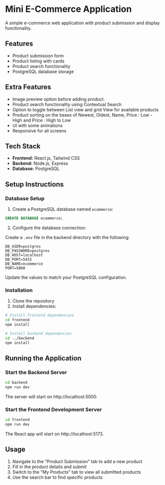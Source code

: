 # Mini E-Commerce Application

A simple e-commerce web application with product submission and display functionality.

## Features

- Product submission form
- Product listing with cards
- Product search functionality
- PostgreSQL database storage

## Extra Features

- Image preview option before adding product.
- Product search functionality using Contextual Search 
- Option to toggle between List view and grid View for available products
- Product sorting on the bases of Newest, Oldest, Name, Price : Low - High and Price : High to Low
- UI with some animations
- Responsive for all screens


## Tech Stack

- **Frontend:** React.js, Tailwind CSS
- **Backend:** Node.js, Express
- **Database:** PostgreSQL

## Setup Instructions

### Database Setup

1. Create a PostgreSQL database named `ecommerce`:

```sql
CREATE DATABASE ecommerce;
```

2. Configure the database connection:

Create a `.env` file in the backend directory with the following:

```
DB_USER=postgres
DB_PASSWORD=postgres
DB_HOST=localhost
DB_PORT=5432
DB_NAME=ecommerce
PORT=5000
```

Update the values to match your PostgreSQL configuration.

### Installation

1. Clone the repository
2. Install dependencies:

```bash
# Install frontend dependencies
cd frontend
npm install

# Install backend dependencies
cd ../backend
npm install
```

## Running the Application

### Start the Backend Server

```bash
cd backend
npm run dev
```

The server will start on http://localhost:5000.

### Start the Frontend Development Server

```bash
cd frontend
npm run dev
```

The React app will start on http://localhost:5173.

## Usage

1. Navigate to the "Product Submission" tab to add a new product
2. Fill in the product details and submit
3. Switch to the "My Products" tab to view all submitted products
4. Use the search bar to find specific products 